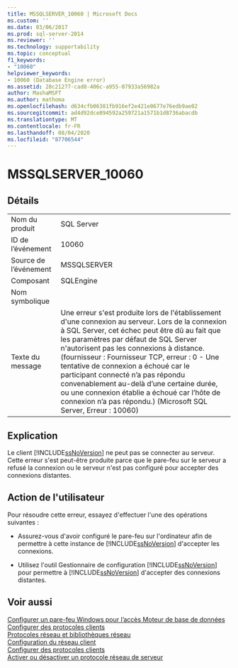 ```yaml
---
title: MSSQLSERVER_10060 | Microsoft Docs
ms.custom: ''
ms.date: 03/06/2017
ms.prod: sql-server-2014
ms.reviewer: ''
ms.technology: supportability
ms.topic: conceptual
f1_keywords:
- "10060"
helpviewer_keywords:
- 10060 (Database Engine error)
ms.assetid: 28c21277-cad8-406c-a955-07933a56982a
author: MashaMSFT
ms.author: mathoma
ms.openlocfilehash: d634cfb06381fb916ef2e421e0677e76edb9ae02
ms.sourcegitcommit: ad4d92dce894592a259721a1571b1d8736abacdb
ms.translationtype: MT
ms.contentlocale: fr-FR
ms.lasthandoff: 08/04/2020
ms.locfileid: "87706544"
---
```

# <a name="mssqlserver_10060"></a>MSSQLSERVER_10060
    
## <a name="details"></a>Détails  
  
|||  
|-|-|  
|Nom du produit|SQL Server|  
|ID de l’événement|10060|  
|Source de l’événement|MSSQLSERVER|  
|Composant|SQLEngine|  
|Nom symbolique||  
|Texte du message|Une erreur s'est produite lors de l'établissement d'une connexion au serveur.  Lors de la connexion à SQL Server, cet échec peut être dû au fait que les paramètres par défaut de SQL Server n'autorisent pas les connexions à distance. (fournisseur : Fournisseur TCP, erreur : 0 - Une tentative de connexion a échoué car le participant connecté n’a pas répondu convenablement au-delà d’une certaine durée, ou une connexion établie a échoué car l’hôte de connexion n’a pas répondu.) (Microsoft SQL Server, Erreur : 10060)|  
  
## <a name="explanation"></a>Explication  
 Le client [!INCLUDE[ssNoVersion](../../includes/ssnoversion-md.md)] ne peut pas se connecter au serveur. Cette erreur s'est peut-être produite parce que le pare-feu sur le serveur a refusé la connexion ou le serveur n'est pas configuré pour accepter des connexions distantes.  
  
## <a name="user-action"></a>Action de l'utilisateur  
 Pour résoudre cette erreur, essayez d'effectuer l'une des opérations suivantes :  
  
-   Assurez-vous d'avoir configuré le pare-feu sur l'ordinateur afin de permettre à cette instance de [!INCLUDE[ssNoVersion](../../includes/ssnoversion-md.md)] d'accepter les connexions.  
  
-   Utilisez l'outil Gestionnaire de configuration [!INCLUDE[ssNoVersion](../../includes/ssnoversion-md.md)] pour permettre à [!INCLUDE[ssNoVersion](../../includes/ssnoversion-md.md)] d'accepter des connexions distantes.  
  
## <a name="see-also"></a>Voir aussi  
 [Configurer un pare-feu Windows pour l’accès Moteur de base de données](../../database-engine/configure-windows/configure-a-windows-firewall-for-database-engine-access.md)   
 [Configurer des protocoles clients](../../database-engine/configure-windows/configure-client-protocols.md)   
 [Protocoles réseau et bibliothèques réseau](../../sql-server/install/network-protocols-and-network-libraries.md)   
 [Configuration du réseau client](../../database-engine/configure-windows/client-network-configuration.md)   
 [Configurer des protocoles clients](../../database-engine/configure-windows/configure-client-protocols.md)   
 [Activer ou désactiver un protocole réseau de serveur](../../database-engine/configure-windows/enable-or-disable-a-server-network-protocol.md)  
  
  
